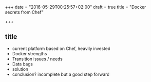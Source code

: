 +++
date = "2016-05-29T00:25:57+02:00"
draft = true
title = "Docker secrets from Chef"

+++

## title

* current platform based on Chef, heavily invested
* Docker strengths
* Transition issues / needs
* Data bags
* solution
* conclusion? incomplete but a good step forward

